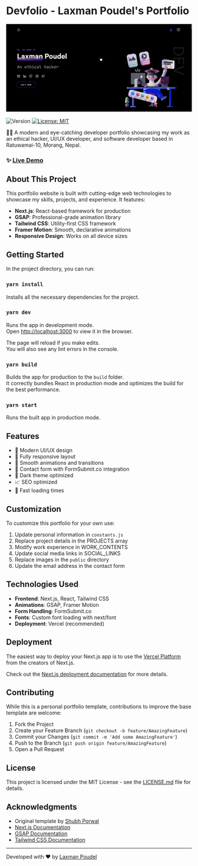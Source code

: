 # Devfolio - Laxman Poudel's Portfolio

<a href="https://www.laxmanpoudel.com.np">
  <img alt="Laxman Poudel's Portfolio" src="./public/preview.png" />
</a>

<p>
  <img alt="Version" src="https://img.shields.io/badge/version-1.0.0-blue.svg?cacheSeconds=2592000" />
  <a href="#" target="_blank">
    <img alt="License: MIT" src="https://img.shields.io/badge/License-MIT-yellow.svg" />
  </a>
</p>

👨‍💻 A modern and eye-catching developer portfolio showcasing my work as an ethical hacker, UI/UX developer, and software developer based in Ratuwamai-10, Morang, Nepal.

### ✨ [Live Demo](https://react-portfolio-laxman.vercel.app)

## About This Project

This portfolio website is built with cutting-edge web technologies to showcase my skills, projects, and experience. It features:

- **Next.js**: React-based framework for production
- **GSAP**: Professional-grade animation library
- **Tailwind CSS**: Utility-first CSS framework
- **Framer Motion**: Smooth, declarative animations
- **Responsive Design**: Works on all device sizes

## Getting Started

In the project directory, you can run:

### `yarn install`

Installs all the necessary dependencies for the project.

### `yarn dev`

Runs the app in development mode.\
Open [http://localhost:3000](http://localhost:3000) to view it in the browser.

The page will reload if you make edits.\
You will also see any lint errors in the console.

### `yarn build`

Builds the app for production to the `build` folder.\
It correctly bundles React in production mode and optimizes the build for the best performance.

### `yarn start`

Runs the built app in production mode.

## Features

- 🎨 Modern UI/UX design
- 📱 Fully responsive layout
- 🚀 Smooth animations and transitions
- 📧 Contact form with FormSubmit.co integration
- 🌙 Dark theme optimized
- 📈 SEO optimized
- 🚀 Fast loading times

## Customization

To customize this portfolio for your own use:

1. Update personal information in `constants.js`
2. Replace project details in the PROJECTS array
3. Modify work experience in WORK_CONTENTS
4. Update social media links in SOCIAL_LINKS
5. Replace images in the `public` directory
6. Update the email address in the contact form

## Technologies Used

- **Frontend**: Next.js, React, Tailwind CSS
- **Animations**: GSAP, Framer Motion
- **Form Handling**: FormSubmit.co
- **Fonts**: Custom font loading with next/font
- **Deployment**: Vercel (recommended)

## Deployment

The easiest way to deploy your Next.js app is to use the [Vercel Platform](https://vercel.com/new?utm_medium=default-template&filter=next.js&utm_source=create-next-app&utm_campaign=create-next-app-readme) from the creators of Next.js.

Check out the [Next.js deployment documentation](https://nextjs.org/docs/deployment) for more details.

## Contributing

While this is a personal portfolio template, contributions to improve the base template are welcome:

1. Fork the Project
2. Create your Feature Branch (`git checkout -b feature/AmazingFeature`)
3. Commit your Changes (`git commit -m 'Add some AmazingFeature'`)
4. Push to the Branch (`git push origin feature/AmazingFeature`)
5. Open a Pull Request

## License

This project is licensed under the MIT License - see the [LICENSE.md](LICENSE.md) file for details.

## Acknowledgments

- Original template by [Shubh Porwal](https://github.com/shubh73/devfolio)
- [Next.js Documentation](https://nextjs.org/docs)
- [GSAP Documentation](https://greensock.com/docs/)
- [Tailwind CSS Documentation](https://tailwindcss.com/docs)

---


Developed with ❤️ by [Laxman Poudel](https://www.laxmanpoudel.com.np)
